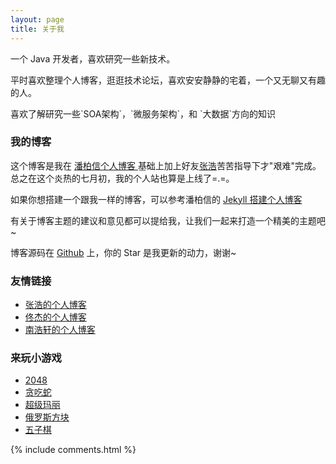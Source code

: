 ```yaml
---
layout: page
title: 关于我 
---
```


一个 Java 开发者，喜欢研究一些新技术。
<p>
平时喜欢整理个人博客，逛逛技术论坛，喜欢安安静静的宅着，一个又无聊又有趣的人。
<p>
喜欢了解研究一些`SOA架构`，`微服务架构`，和 `大数据`方向的知识

<p>

<h3> 我的博客 </h3>  

<p>

这个博客是我在
<a href="http://baixin.io/#blog"> 潘柏信个人博客 </a>基础上加上好友<a href="http://zhanghao.io">张浩</a>苦苦指导下才"艰难"完成。总之在这个炎热的七月初，我的个人站也算是上线了=.=。

<p>

如果你想搭建一个跟我一样的博客，可以参考潘柏信的 
<a href="/2016/10/jekyll_tutorials1/"> Jekyll 搭建个人博客 </a>


<p>

有关于博客主题的建议和意见都可以提给我，让我们一起来打造一个精美的主题吧~ 

<p> 

博客源码在 <a target="_blank" href='https://github.com/CoderOfSong/CoderOFSong.github.io/'>Github</a> 上，你的 Star 是我更新的动力，谢谢~

<p> 

<h3> 友情链接 </h3>

<ul>
<li><a target="_blank" href="http://zhanghao.io/">张浩的个人博客</a></li>
<li><a target="_blank" href="http://www.688r.cn/">佟杰的个人博客</a></li>
<li><a target="_blank" href="http://rudynan.github.io/">南浩轩的个人博客</a></li>
</ul>

<p> 

<h3> 来玩小游戏 </h3>

<ul>

<li><a target="_blank" href="http://123.206.74.224:8080/H5Game/2048/index.html">2048</a></li>

<li><a target="_blank" href="http://123.206.74.224:8080/H5Game/RetroSnaker/index.html">贪吃蛇</a></li>

<li><a target="_blank" href="http://123.206.74.224:8080/H5Game/Super-Mario/index.html">超级玛丽</a></li>

<li><a target="_blank" href="http://123.206.74.224:8080/H5Game/Tetris/index.html">俄罗斯方块</a></li>

<li><a target="_blank" href="http://123.206.74.224:8080/H5Game/Gobang/index.html">五子棋</a></li>

</ul>

<p> 


{% include comments.html %}

